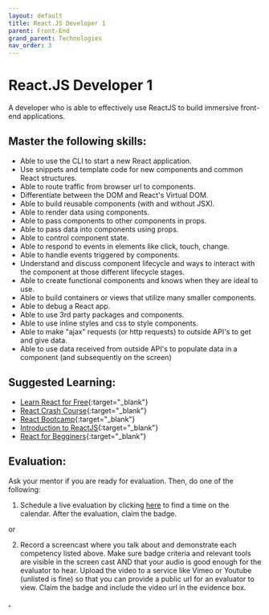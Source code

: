 ```yaml
---
layout: default
title: React.JS Developer 1
parent: Front-End
grand_parent: Technologies
nav_order: 3
---
```

# React.JS Developer 1

A developer who is able to effectively use ReactJS to build immersive front-end applications.

## Master the following skills:

- Able to use the CLI to start a new React application.
- Use snippets and template code for new components and common React structures.
- Able to route traffic from browser url to components.
- Differentiate between the DOM and React's Virtual DOM.
- Able to build reusable components (with and without JSX).
- Able to render data using components.
- Able to pass components to other components in props.
- Able to pass data into components using props.
- Able to control component state.
- Able to respond to events in elements like click, touch, change.
- Able to handle events triggered by components.
- Understand and discuss component lifecycle and ways to interact with the component at those different lifecycle stages.
- Able to create functional components and knows when they are ideal to use.
- Able to build containers or views that utilize many smaller components.
- Able to debug a React app.
- Able to use 3rd party packages and components.
- Able to use inline styles and css to style components.
- Able to make "ajax" requests (or http requests) to outside API's to get and give data.
- Able to use data received from outside API's to populate data in a component (and subsequently on the screen)

## Suggested Learning:

- [Learn React for Free](https://scrimba.com/g/glearnreact){:target="\_blank"}
- [React Crash Course](https://www.youtube.com/watch?v=Ke90Tje7VS0){:target="\_blank"}
- [React Bootcamp](https://tylermcginnis.com/free-react-bootcamp/){:target="\_blank"}
- [Introduction to ReactJS](https://www.edx.org/course/introduction-to-reactjs){:target="\_blank"}
- [React for Begginers](https://reactforbeginners.com/){:target="\_blank"}

## Evaluation:

Ask your mentor if you are ready for evaluation. Then, do one of the following:

1. Schedule a live evaluation by clicking [here](https://webdev.codex.academy/mastery-eval-3?badge=wa0Us0a_RSiW4ZvlbW6tRA) to find a time on the calendar. After the evaluation, claim the badge.

or

2. Record a screencast where you talk about and demonstrate each competency listed above. Make sure badge criteria and relevant tools are visible in the screen cast AND that your audio is good enough for the evaluator to hear. Upload the video to a service like Vimeo or Youtube (unlisted is fine) so that you can provide a public url for an evaluator to view. Claim the badge and include the video url in the evidence box.

[.](level-3)
